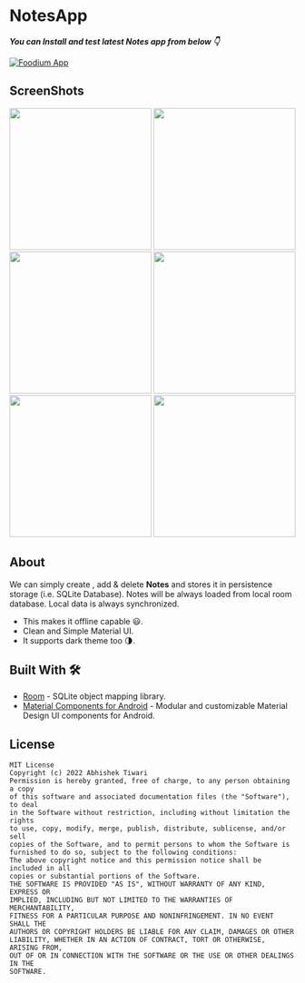 # NotesApp
***You can Install and test latest Notes app from below 👇***

[![Foodium App](https://img.shields.io/badge/NotesApp🗒️-APK-red.svg?style=for-the-badge&logo=android)](https://github.com/abhishektiwari444/NotesApp/blob/master/app-debug.apk)

## ScreenShots

<img src="https://user-images.githubusercontent.com/42689087/172053840-f707a3dc-a797-4428-a4b5-b5b4306d80f3.png" width="250"/>  <img src="https://user-images.githubusercontent.com/42689087/172053997-74e71de4-e1e1-4934-8d78-de653ceca235.png" width="250"/> <img src="https://user-images.githubusercontent.com/42689087/172054410-de96446b-6edd-4bc1-9ed5-916b36de03ec.png" width="250"/>  <img src="https://user-images.githubusercontent.com/42689087/172054687-2a384ee6-e41e-4220-bd16-c935d26f22a3.png" width="250"/>  <img src="https://user-images.githubusercontent.com/42689087/172054822-89585639-7bbe-40f6-b098-1ab5decfb371.png" width="250"/>   <img src="https://user-images.githubusercontent.com/42689087/172055092-30e5f229-4998-4429-91e5-6f03ee2112a6.png" width="250"/>


## About
We can simply create , add & delete **Notes** and stores it in persistence storage (i.e. SQLite Database). Notes will be always loaded from local room database. Local data is always synchronized. 
- This makes it offline capable 😃. 
- Clean and Simple Material UI.
- It supports dark theme too 🌗.


## Built With 🛠
- [Room](https://developer.android.com/topic/libraries/architecture/room) - SQLite object mapping library.
- [Material Components for Android](https://github.com/material-components/material-components-android) - Modular and customizable Material Design UI components for Android.


## License
```
MIT License
Copyright (c) 2022 Abhishek Tiwari
Permission is hereby granted, free of charge, to any person obtaining a copy
of this software and associated documentation files (the "Software"), to deal
in the Software without restriction, including without limitation the rights
to use, copy, modify, merge, publish, distribute, sublicense, and/or sell
copies of the Software, and to permit persons to whom the Software is
furnished to do so, subject to the following conditions:
The above copyright notice and this permission notice shall be included in all
copies or substantial portions of the Software.
THE SOFTWARE IS PROVIDED "AS IS", WITHOUT WARRANTY OF ANY KIND, EXPRESS OR
IMPLIED, INCLUDING BUT NOT LIMITED TO THE WARRANTIES OF MERCHANTABILITY,
FITNESS FOR A PARTICULAR PURPOSE AND NONINFRINGEMENT. IN NO EVENT SHALL THE
AUTHORS OR COPYRIGHT HOLDERS BE LIABLE FOR ANY CLAIM, DAMAGES OR OTHER
LIABILITY, WHETHER IN AN ACTION OF CONTRACT, TORT OR OTHERWISE, ARISING FROM,
OUT OF OR IN CONNECTION WITH THE SOFTWARE OR THE USE OR OTHER DEALINGS IN THE
SOFTWARE.
```
